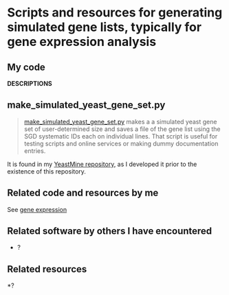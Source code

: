 # Scripts and resources for generating simulated gene lists, typically for gene expression analysis

My code
-------

**DESCRIPTIONS**


## make_simulated_yeast_gene_set.py


> [make_simulated_yeast_gene_set.py](https://github.com/fomightez/yeastmine/blob/master/make_simulated_yeast_gene_set.py) makes a a simulated yeast gene set of user-determined size and saves a file of the gene list using the SGD systematic IDs each on individual lines. That script is useful for testing scripts and online services or making dummy documentation entries.

It is found in my [YeastMine repository](https://github.com/fomightez/yeastmine), as I developed it prior to the existence of this repository.




Related code and resources by me
-------------------------------

See [gene expression](https://github.com/fomightez/simulated_data/tree/master/gene_expression)

Related software by others I have encountered
--------------------------------------------

* ?

Related resources
----------------

*?
